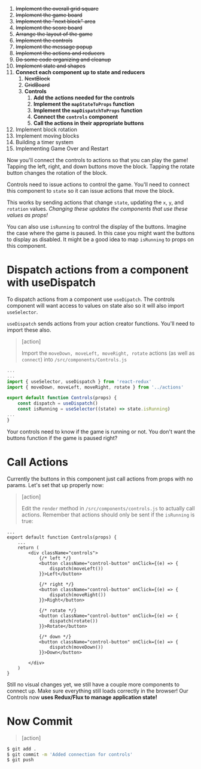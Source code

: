 
1. ~~Implement the overall grid square~~
1. ~~Implement the game board~~
1. ~~Implement the "next block" area~~
1. ~~Implement the score board~~
1. ~~Arrange the layout of the game~~
1. ~~Implement the controls~~
1. ~~Implement the message popup~~
1. ~~Implement the actions and reducers~~
1. ~~Do some code organizing and cleanup~~
1. ~~Implement state and shapes~~
1. **Connect each component up to state and reducers**
    1. ~~NextBlock~~
    1. ~~GridBoard~~
    1. **Controls**
        1. **Add the actions needed for the controls**
        1. **Implement the `mapStateToProps` function**
        1. **Implement the `mapDispatchToProps` function**
        1. **Connect the `controls` component**
        1. **Call the actions in their appropriate buttons**
1. Implement block rotation
1. Implement moving blocks
1. Building a timer system
1. Implementing Game Over and Restart

Now you'll connect the controls to actions so that you can play the game! Tapping the left, right, and down buttons move the block. Tapping the rotate button changes the rotation of the block.

Controls need to issue actions to control the game. You'll need to connect this component to `state` so it can issue actions that move the block.

This works by sending actions that change `state`, updating the `x`, `y`, and `rotation` values. _Changing these updates the components that use these values as props!_

You can also use `isRunning` to control the display of the buttons. Imagine the case where the game is paused. In this case you might want the buttons to display as disabled. It might be a good idea to map `isRunning` to props on this component.

# Dispatch actions from a component with useDispatch

To dispatch actions from a component use `useDipatch`. The controls component will want access to values on state also so it will also import `useSelector`.

`useDispatch` sends actions from your action creator functions. You'll need to import these also.

> [action]
>
> Import the `moveDown, moveLeft, moveRight, rotate` actions (as well as `connect`) into `/src/components/Controls.js`

```js
...
...
import { useSelector, useDispatch } from 'react-redux'
import { moveDown, moveLeft, moveRight, rotate } from '../actions'

export default function Controls(props) {
	const dispatch = useDispatch()
	const isRunning = useSelector((state) => state.isRunning)
...
}
```

Your controls need to know if the game is running or not. You don't want the buttons function if the game is paused right?

# Call Actions

Currently the buttons in this component just call actions from props with no params. Let's set that up properly now:

> [action]
>
> Edit the `render` method in `/src/components/controls.js` to actually call actions. Remember that actions should only be sent if the `isRunning` is true:

```JS
...
export default function Controls(props) {
	...
	return (
		<div className="controls">
			{/* left */}
			<button className="control-button" onClick={(e) => {
				dispatch(moveLeft())
			}}>Left</button>

			{/* right */}
			<button className="control-button" onClick={(e) => {
				dispatch(moveRight())
			}}>Right</button>

			{/* rotate */}
			<button className="control-button" onClick={(e) => {
				dispatch(rotate())
			}}>Rotate</button>

			{/* down */}
			<button className="control-button" onClick={(e) => {
				dispatch(moveDown())
			}}>Down</button>

		</div>
	)
}
```

Still no visual changes yet, we still have a couple more components to connect up. Make sure everything still loads correctly in the browser! Our Controls now **uses Redux/Flux to manage application state!**

# Now Commit

>[action]
>
```bash
$ git add .
$ git commit -m 'Added connection for controls'
$ git push
```
